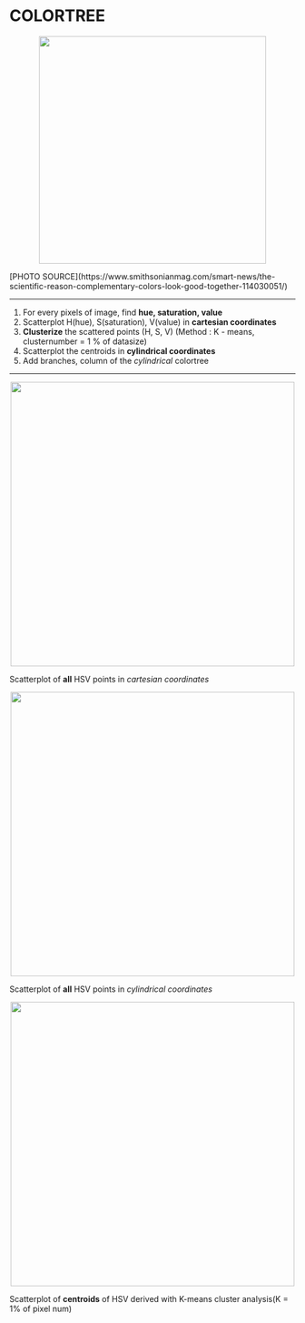 
# COLORTREE

<p align="center">
  <img src="https://github.com/suhyuuk/COLORTREE/blob/main/opposite.jpg"  img width="400px"/>
<p/>
[PHOTO SOURCE](https://www.smithsonianmag.com/smart-news/the-scientific-reason-complementary-colors-look-good-together-114030051/)



***
1. For every pixels of image, find **hue, saturation, value**
2. Scatterplot H(hue), S(saturation), V(value) in **cartesian coordinates**
3. **Clusterize** the scattered points (H, S, V) (Method : K - means, clusternumber = 1 % of datasize)
4. Scatterplot the centroids in **cylindrical coordinates**
5. Add branches, column of the *cylindrical* colortree

***

<p align="center">
  <img src="https://github.com/suhyuuk/COLORTREE/blob/main/cartesian_opposite.png"  img width="500px"/>
<p/>

Scatterplot of **all** HSV points in *cartesian coordinates* 



<p align="center">
  <img src="https://github.com/suhyuuk/COLORTREE/blob/main/cylindrical_opposite.png"  img width="500px"/>
<p/>

Scatterplot of **all** HSV points in *cylindrical coordinates*



<p align="center">
  <img src="https://github.com/suhyuuk/COLORTREE/blob/main/cylindrical_opposite_1per_centroids.png"  img width="500px"/>
<p/>

Scatterplot of **centroids** of HSV derived with K-means cluster analysis(K = 1% of pixel num)
